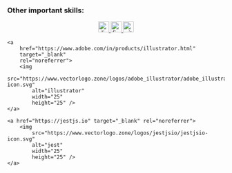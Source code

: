 
<h3>Other important skills:</h3>

<p align="center">
    <a href="https://www.djangoproject.com/" target="_blank" rel="noreferrer">
        <img
            src="https://cdn.worldvectorlogo.com/logos/django.svg"
            alt="django"
            width="25"
            height="25" />
    </a>
    <a href="https://www.figma.com/" target="_blank" rel="noreferrer">
        <img
            src="https://www.vectorlogo.zone/logos/figma/figma-icon.svg"
            alt="figma"
            width="25"
            height="25" />
    </a>
    <a href="https://git-scm.com/" target="_blank" rel="noreferrer">
        <img
            src="https://www.vectorlogo.zone/logos/git-scm/git-scm-icon.svg"
            alt="git"
            width="25"
            height="25" />
    </a>
 
    <a
        href="https://www.adobe.com/in/products/illustrator.html"
        target="_blank"
        rel="noreferrer">
        <img
            src="https://www.vectorlogo.zone/logos/adobe_illustrator/adobe_illustrator-icon.svg"
            alt="illustrator"
            width="25"
            height="25" />
    </a>
    
    <a href="https://jestjs.io" target="_blank" rel="noreferrer">
        <img
            src="https://www.vectorlogo.zone/logos/jestjsio/jestjsio-icon.svg"
            alt="jest"
            width="25"
            height="25" />
    </a>
</p>
